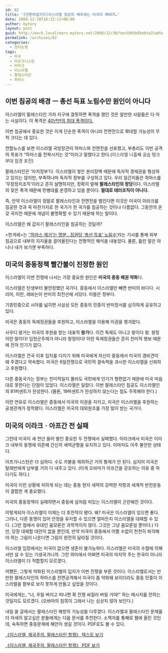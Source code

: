 ```yaml
---
id: 82
title: '[언론파업지지]이스라엘 침공의 배후에는 미국의 패배가…'
date: 2008-12-30T16:32:11+00:00
author: mytory
layout: post
guid: http://work.local/marx.mytory.net/2008/12/30/%ec%96%b8%eb%a1%a0%ed%8c%8c%ec%97%85%ec%a7%80%ec%a7%80%ec%9d%b4%ec%8a%a4%eb%9d%bc%ec%97%98-%ec%b9%a8%ea%b3%b5%ec%9d%98-%eb%b0%b0%ed%9b%84%ec%97%90%eb%8a%94-%eb%af%b8%ea%b5%ad%ec%9d%98-%ed%8c%a8/
permalink: /archives/82
categories:
  - 정치논평
tags:
  - 미국
  - 아프가니스탄
  - 이라크
  - 이스라엘
  - 팔레스타인
  - 하마스
---
```

## 이번 침공의 배경 ㅡ 총선 득표 노림수만 원인이 아니다

이스라엘이 팔레스타인 가자 지구에 걸핏하면 폭격을 했던 것은 알만한 사람들은 다 아는 사실이다. 이 폭격은 <a href="http://www.wspaper.org/0_view.php?urn=cor12-gaza-israel" target="_blank" title="[http://www.wspaper.org/0_view.php?urn=cor12-gaza-israel]로 이동합니다.">40년만의 최대 폭격이다.</a>

이번 침공에서 중요한 것은 이게 단순한 폭격이 아니라 전면전으로 확대할 가능성이 무척 크다는 데 있다.

연합뉴스를 보면 이스라엘 국방장관이 하마스와 전면전을 선포했고, 부총리도 이번 공격의 목표가 “하마스를 전복시키는 것”이라고 말했다고 한다.(<a href="http://hani.co.kr/arti/international/international_general/330474.html" target="_blank" title="기사 보러 가기" style="color: rgb(51, 51, 51); text-decoration: none; ">이스라엘 나흘째 공습 탱크부대 접경 포진</a>)

팔레스타인은 ‘자치정부’다. 이스라엘이 쌓은 분리장벽 때문에 독자적 경제권을 형성하고 있지는 않지만, 부족하나마 독자적 정부를 구성하고 있다. 우리 일간지들은 하마스를 ‘무장정치조직’이라고 흔히 설명하지만, 정확히 말해 **팔레스타인의 정당**이다. 이스라엘의 잦은 폭격 때문에 민병대를 운영하고 있을 뿐이다. **절대로 테러조직이 아니다. <span class="Apple-style-span" style="font-weight: normal; "></span>**

**<span class="Apple-style-span" style="font-weight: normal; ">즉, 만약 이스라엘이 정말로 팔레스타인과 전면전을 벌인다면 이것은 미국이 이라크를 침공한 것과 꼭 마찬가지로 한 국가가 한 국가를 침공하는 것이나 다름없다. 그동안의 온갖 국지전 때문에 개념이 불명확할 수 있기 때문에 하는 말이다.</span>**

이스라엘은 왜 갑자기 팔레스타인을 침공하는 것일까?

&lt;한겨레&gt;는 <a href="http://www.hani.co.kr/arti/international/arabafrica/330135.html" target="_blank" title="기사 보기">‘‘하마스 제거’는 명분…집권당 ‘총선 득표’ 노림수’</a>라는 기사를 통해 외부 침공으로 내부의 지지율을 끌어올린다는 전형적인 해석을 내놓았다. 물론, 틀린 말은 아니나 내가 보기엔 부족하다.

## 미국의 중동정책 빨간불이 진정한 원인

이스라엘이 이번 전쟁에 나서는 가장 중요한 원인은 **미국의 중동 패권 약화**다.

이스라엘은 탄생부터 불안정했던 국가다. 중동에서 이스라엘만 빼면 반미의 바다다. 시리아, 이란, 레바논이 반미의 최전선에 서있다. 이들은 정부다.

기층민중으로 시야를 넓히면 사실상 모든 중동의 민중이 반미정서를 심각하게 공유하고 있다.

미국은 중동의 독재정권들을 후원하고, 이스라엘을 이용해 이권을 챙겨왔다. 

사우디 왕가는 미국의 후원을 받는 대표적 **왕가**다. 이건 독재도 아니고 왕이다 왕. 왕정이란 말이다! 입헌군주제가 아니라 왕정이다! 이런 독재정권들은 흔히 친미적 행보 때문에 전혀 인기가 없다.

이스라엘은 건국 이후 입지를 다지기 위해 미국에게 자신이 중동에서 미국의 경비견이 돼 주겠다고 약속했다. 미국은 6일전쟁으로 국민적 결속력을 과시한 이스라엘을 신뢰하고 후원했다. 

다른 중동국가는 정부는 친미적일지 몰라도 국민에게 인기가 형편없기 때문에 미국 마음대로 못한다는 단점이 있었다. 이스라엘은 달랐다. 이번 팔레스타인 침공도 이스라엘인의 81퍼센트가 찬성한다. (물론, 19퍼센트가 찬성하지 않는다는 점도 주목해야 한다.)

이런 연유로 이스라엘은 중동에서 미국의 이권을 지키고, 미국은 이스라엘을 후원하는 공생관계가 정착됐다. 이스라엘은 미국의 대외원조를 가장 많이 받는 국가다.

## 미국의 이라크ㆍ아프간 전 실패

그런데 미국이 새 천년 들어 벌인 중요한 두 전쟁에서 실패했다. 이라크에서 미국은 이라크 내부의 동맹에 의존해 간신히 세력균형을 유지하고 있다. 이마저도 아주 불안한 상태다. 

아프가니스탄은 더 심하다. 수도 카불을 제외하곤 거의 통제가 안 된다. 심지어 미국은 탈레반에게 남부를 거의 다 내주고 있다. (이게 오바마가 아프간을 강조하는 이유 중 하다기도 하다.)

미국이 이런 상황에 처하게 되는 데는 중동 현지 세력의 강력한 저항과 세계적 반전운동이 결합한 게 중요했다.

미국의 중동정책이 실패하면서 중동에 섬처럼 떠있는 이스라엘이 곤란해진 것이다. 

이렇게되자 이스라엘이 이제는 더 호전적이 됐다. 왜? 미국은 이스라엘이 있으면 좋다. 그러나, 다른 동맹이 있어 안정을 유지할 수 있으면 얼마든지 이스라엘을 대체할 수 있다. (그런 점에서 유대인 음모론은 과학적이지 않다. 그것은 그냥 음모론일 뿐이다.) 다만, 당장 대체할 대안이 없을 뿐인데, 만약 미국이 중동에서 어쩔 수없이 천천히 퇴각해야 하는 그림이 나온다면 그림이 완전히 달라질 것이다.

이스라엘 입장에서는 미국이 없으면 생존이 불가능하다. 이스라엘은 미국의 수혈에 의해서만 살 수 있는 기생국가니까. 그런 의미에서 어쩌면 미국의 마지막 주는 한국이 아니라 이스라엘이 더 적합할지 모르겠다.

어쨌든, 그렇게 약화된 이스라엘의 입지가 이번 전쟁을 부른 것이다. 이스라엘로서는 만만한 팔레스타인의 하마스를 전면공격해서 미국이 좀 약화돼 보이더라도 중동 민중이 이스라엘을 함부로 보지 못하게 만들고 싶었을 것이다.

미국에게는, “너, 우릴 버리고 떠나면 확 전쟁 싸질러 버릴 거야!” 하는 메시지를 전하는 것일지도 모르겠다. (오바마의 침묵이 그래서 나는 심상치 않아 보인다.)

<div class="gray-textbox">
  <p>
    내일 쓸 글에서는 팔레스타인 해방의 가능성을 다루겠다. 이스라엘과 팔레스타인 문제를 더 자세히 알고싶은 분들에게는 다음 문서를 추천한다. 소책자를 통째로 웹에 올린 것인데, 숙독하면 중동문제에 혜안이 생길 것이다. PDF로도 볼 수 있다.
  </p>
  
  <p class="link">
    <a href="http://www.wspaper.org/0_view.php?urn=cor12-israel-imperialism-pal-resistance" target="_blank" title="[http://www.wspaper.org/0_view.php?urn=cor12-israel-imperialism-pal-resistance]로 이동합니다.">《이스라엘, 제국주의, 팔레스타인 항쟁》 텍스트 보기</a>
  </p>
  
  <p class="link">
    <a href="http://www.wspaper.org/_UPLOAD_PDF/pam-israel-imperialism-palestine.pdf" target="_blank" title="[http://www.wspaper.org/_UPLOAD_PDF/pam-israel-imperialism-palestine.pdf]로 이동합니다.">《이스라엘, 제국주의, 팔레스타인 항쟁》 PDF 보기</a>
  </p>
</div>